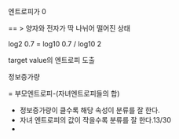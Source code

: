 엔트로피가 0



== > 양자와 전자가 딱 나뉘어 떨어진 상태



log2 0.7 = log10 0.7 / log10 2

target value의 엔트로피 도출



정보증가량

= 부모엔트로피-(자녀엔트로피들의 합)

* 정보증가량이 클수록 해당 속성이 분류를 잘 한다.
* 자녀 엔트로피의 값이 작을수록 분류를 잘 한다.13/30
* 